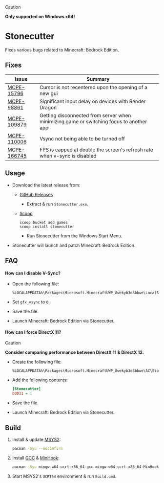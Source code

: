 > [!CAUTION]
> **Only supported on Windows x64!**

# Stonecutter
Fixes various bugs related to Minecraft: Bedrock Edition.

## Fixes

|Issue|Summary|
|-|-|
|[MCPE-15796](https://bugs.mojang.com/browse/MCPE-15796)|Cursor is not recentered upon the opening of a new gui|
|[MCPE-98861](https://bugs.mojang.com/browse/MCPE-98861)|Significant input delay on devices with Render Dragon|
|[MCPE-109879](https://bugs.mojang.com/browse/MCPE-109879)|Getting disconnected from server when minimizing game or switching focus to another app|
|[MCPE-110006](https://bugs.mojang.com/browse/MCPE-110006)|Vsync not being able to be turned off|
|[MCPE-166745](https://bugs.mojang.com/browse/MCPE-166745)|FPS is capped at double the screen's refresh rate when v-sync is disabled|

## Usage

- Download the latest release from:
    
    - [GitHub Releases](https://github.com/Aetopia/Stonecutter/releases)

        - Extract & run `Stonecutter.exe`.

    - [Scoop](https://scoop.sh)

        ```
        scoop bucket add games
        scoop install stonecutter
        ```

        - Run Stonecutter from the Windows Start Menu.

- Stonecutter will launch and patch Minecraft: Bedrock Edition.

## FAQ

#### How can I disable V-Sync?

- Open the following file:
  ```
  %LOCALAPPDATA%\Packages\Microsoft.MinecraftUWP_8wekyb3d8bbwe\LocalState\games\com.mojang\minecraftpe\options.txt
  ```

- Set `gfx_vsync` to `0`.

- Save the file.

- Launch Minecraft: Bedrock Edition via Stonecutter.

#### How can I force DirectX 11?

> [!CAUTION]
> **Consider comparing performance between DirectX 11 & DirectX 12.** 

- Create the following file:
        
  ```
  %LOCALAPPDATA%\Packages\Microsoft.MinecraftUWP_8wekyb3d8bbwe\AC\Stonecutter.ini
  ```
- Add the following contents:
      
  ```ini
  [Stonecutter]
  D3D11 = 1
  ```

- Save the file.

- Launch Minecraft: Bedrock Edition via Stonecutter.

## Build
1. Install & update [MSYS2](https://www.msys2.org):

    ```bash
    pacman -Syu --noconfirm
    ```

3. Install [GCC](https://gcc.gnu.org) & [MinHook](https://github.com/TsudaKageyu/minhook):

    ```bash
    pacman -Syu mingw-w64-ucrt-x86_64-gcc mingw-w64-ucrt-x86_64-MinHook --noconfirm
    ```

3. Start MSYS2's `UCRT64` environment & run `Build.cmd`.